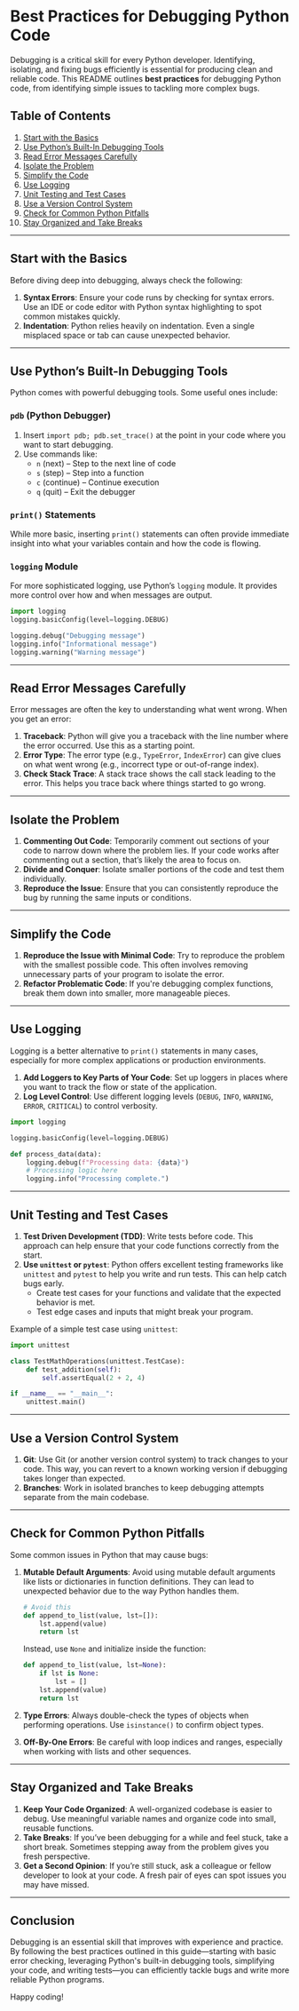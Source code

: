 # Best Practices for Debugging Python Code

Debugging is a critical skill for every Python developer. Identifying, isolating, and fixing bugs efficiently is essential for producing clean and reliable code. This README outlines **best practices** for debugging Python code, from identifying simple issues to tackling more complex bugs.

## Table of Contents
1. [Start with the Basics](#start-with-the-basics)
2. [Use Python’s Built-In Debugging Tools](#use-pythons-built-in-debugging-tools)
3. [Read Error Messages Carefully](#read-error-messages-carefully)
4. [Isolate the Problem](#isolate-the-problem)
5. [Simplify the Code](#simplify-the-code)
6. [Use Logging](#use-logging)
7. [Unit Testing and Test Cases](#unit-testing-and-test-cases)
8. [Use a Version Control System](#use-a-version-control-system)
9. [Check for Common Python Pitfalls](#check-for-common-python-pitfalls)
10. [Stay Organized and Take Breaks](#stay-organized-and-take-breaks)

---

## Start with the Basics

Before diving deep into debugging, always check the following:

1. **Syntax Errors**: Ensure your code runs by checking for syntax errors. Use an IDE or code editor with Python syntax highlighting to spot common mistakes quickly.
2. **Indentation**: Python relies heavily on indentation. Even a single misplaced space or tab can cause unexpected behavior.

---

## Use Python’s Built-In Debugging Tools

Python comes with powerful debugging tools. Some useful ones include:

### `pdb` (Python Debugger)

1. Insert `import pdb; pdb.set_trace()` at the point in your code where you want to start debugging.
2. Use commands like:
   - `n` (next) – Step to the next line of code
   - `s` (step) – Step into a function
   - `c` (continue) – Continue execution
   - `q` (quit) – Exit the debugger

### `print()` Statements

While more basic, inserting `print()` statements can often provide immediate insight into what your variables contain and how the code is flowing.

### `logging` Module

For more sophisticated logging, use Python’s `logging` module. It provides more control over how and when messages are output.

```python
import logging
logging.basicConfig(level=logging.DEBUG)

logging.debug("Debugging message")
logging.info("Informational message")
logging.warning("Warning message")
```

---

## Read Error Messages Carefully

Error messages are often the key to understanding what went wrong. When you get an error:

1. **Traceback**: Python will give you a traceback with the line number where the error occurred. Use this as a starting point.
2. **Error Type**: The error type (e.g., `TypeError`, `IndexError`) can give clues on what went wrong (e.g., incorrect type or out-of-range index).
3. **Check Stack Trace**: A stack trace shows the call stack leading to the error. This helps you trace back where things started to go wrong.

---

## Isolate the Problem

1. **Commenting Out Code**: Temporarily comment out sections of your code to narrow down where the problem lies. If your code works after commenting out a section, that’s likely the area to focus on.
2. **Divide and Conquer**: Isolate smaller portions of the code and test them individually.
3. **Reproduce the Issue**: Ensure that you can consistently reproduce the bug by running the same inputs or conditions.

---

## Simplify the Code

1. **Reproduce the Issue with Minimal Code**: Try to reproduce the problem with the smallest possible code. This often involves removing unnecessary parts of your program to isolate the error.
2. **Refactor Problematic Code**: If you're debugging complex functions, break them down into smaller, more manageable pieces.

---

## Use Logging

Logging is a better alternative to `print()` statements in many cases, especially for more complex applications or production environments.

1. **Add Loggers to Key Parts of Your Code**: Set up loggers in places where you want to track the flow or state of the application.
2. **Log Level Control**: Use different logging levels (`DEBUG`, `INFO`, `WARNING`, `ERROR`, `CRITICAL`) to control verbosity.

```python
import logging

logging.basicConfig(level=logging.DEBUG)

def process_data(data):
    logging.debug(f"Processing data: {data}")
    # Processing logic here
    logging.info("Processing complete.")
```

---

## Unit Testing and Test Cases

1. **Test Driven Development (TDD)**: Write tests before code. This approach can help ensure that your code functions correctly from the start.
2. **Use `unittest` or `pytest`**: Python offers excellent testing frameworks like `unittest` and `pytest` to help you write and run tests. This can help catch bugs early.
   - Create test cases for your functions and validate that the expected behavior is met.
   - Test edge cases and inputs that might break your program.

Example of a simple test case using `unittest`:

```python
import unittest

class TestMathOperations(unittest.TestCase):
    def test_addition(self):
        self.assertEqual(2 + 2, 4)

if __name__ == "__main__":
    unittest.main()
```

---

## Use a Version Control System

1. **Git**: Use Git (or another version control system) to track changes to your code. This way, you can revert to a known working version if debugging takes longer than expected.
2. **Branches**: Work in isolated branches to keep debugging attempts separate from the main codebase.

---

## Check for Common Python Pitfalls

Some common issues in Python that may cause bugs:

1. **Mutable Default Arguments**: Avoid using mutable default arguments like lists or dictionaries in function definitions. They can lead to unexpected behavior due to the way Python handles them.
   ```python
   # Avoid this
   def append_to_list(value, lst=[]):
       lst.append(value)
       return lst
   ```
   Instead, use `None` and initialize inside the function:
   ```python
   def append_to_list(value, lst=None):
       if lst is None:
           lst = []
       lst.append(value)
       return lst
   ```

2. **Type Errors**: Always double-check the types of objects when performing operations. Use `isinstance()` to confirm object types.
3. **Off-By-One Errors**: Be careful with loop indices and ranges, especially when working with lists and other sequences.

---

## Stay Organized and Take Breaks

1. **Keep Your Code Organized**: A well-organized codebase is easier to debug. Use meaningful variable names and organize code into small, reusable functions.
2. **Take Breaks**: If you’ve been debugging for a while and feel stuck, take a short break. Sometimes stepping away from the problem gives you fresh perspective.
3. **Get a Second Opinion**: If you’re still stuck, ask a colleague or fellow developer to look at your code. A fresh pair of eyes can spot issues you may have missed.

---

## Conclusion

Debugging is an essential skill that improves with experience and practice. By following the best practices outlined in this guide—starting with basic error checking, leveraging Python's built-in debugging tools, simplifying your code, and writing tests—you can efficiently tackle bugs and write more reliable Python programs.

Happy coding!